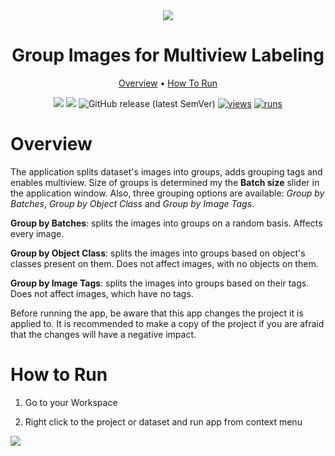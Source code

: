 <div align="center" markdown>
<img src="https://github.com/supervisely-ecosystem/group-images-for-multiview/assets/115161827/34793345-0133-4d1e-b1fb-15de999c85f0"/>  

# Group Images for Multiview Labeling

<p align="center">
  <a href="#Overview">Overview</a> •
  <a href="#How-To-Run">How To Run</a> 
</p>

[![](https://img.shields.io/badge/supervisely-ecosystem-brightgreen)](https://ecosystem.supervise.ly/apps/supervisely-ecosystem/group-images-for-multiview)
[![](https://img.shields.io/badge/slack-chat-green.svg?logo=slack)](https://supervise.ly/slack)
![GitHub release (latest SemVer)](https://img.shields.io/github/v/release/supervisely-ecosystem/group-images-for-multiview)
[![views](https://app.supervise.ly/img/badges/views/supervisely-ecosystem/group-images-for-multiview)](https://supervise.ly)
[![runs](https://app.supervise.ly/img/badges/runs/supervisely-ecosystem/group-images-for-multiview)](https://supervise.ly)

</div>

# Overview

The application splits dataset's images into groups, adds grouping tags and enables multiview. Size of groups is determined my the **Batch size** slider in the application window. Also, three grouping options are available: *Group by Batches*, *Group by Object Class* and *Group by Image Tags*.

**Group by Batches**: splits the images into groups on a random basis. Affects every image.

**Group by Object Class**: splits the images into groups based on object's classes present on them. Does not affect images, with no objects on them.

**Group by Image Tags**: splits the images into groups based on their tags. Does not affect images, which have no tags.

Before running the app, be aware that this app changes the project it is applied to. It is recommended to make a copy of the project if you are afraid that the changes will have a negative impact.


# How to Run

1. Go to your Workspace

2. Right click to the project or dataset and run app from context menu

<img src="xxx">

